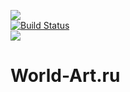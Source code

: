 <img src="http://www.world-art.ru/img/logo.gif" /><br />
[![Build Status](https://travis-ci.org/anime-db/world-art-filler-bundle.png)](https://travis-ci.org/anime-db/world-art-filler-bundle)<br />
<img src="http://www.php.net/images/logos/php5-power-micro.png" />

# World-Art.ru #
